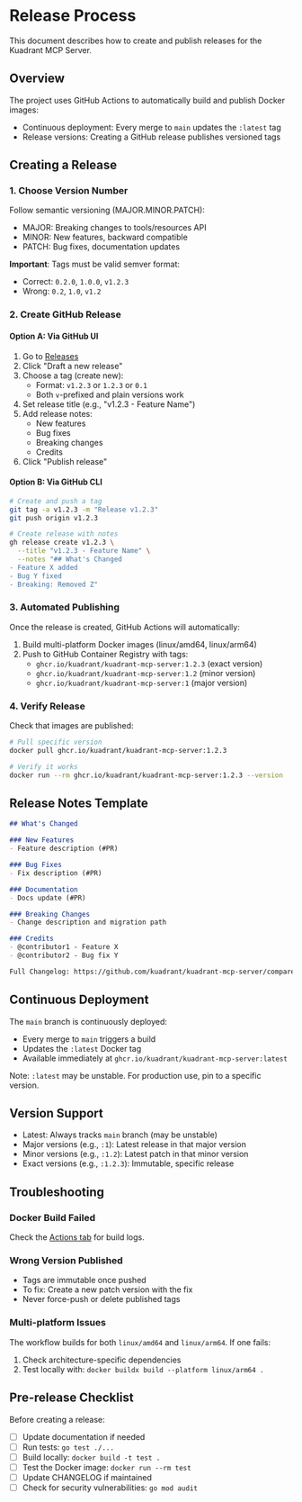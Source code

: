 # Release Process

This document describes how to create and publish releases for the Kuadrant MCP Server.

## Overview

The project uses GitHub Actions to automatically build and publish Docker images:
- Continuous deployment: Every merge to `main` updates the `:latest` tag
- Release versions: Creating a GitHub release publishes versioned tags

## Creating a Release

### 1. Choose Version Number

Follow semantic versioning (MAJOR.MINOR.PATCH):
- MAJOR: Breaking changes to tools/resources API
- MINOR: New features, backward compatible
- PATCH: Bug fixes, documentation updates

**Important**: Tags must be valid semver format:
- Correct: `0.2.0`, `1.0.0`, `v1.2.3`
- Wrong: `0.2`, `1.0`, `v1.2`

### 2. Create GitHub Release

#### Option A: Via GitHub UI
1. Go to [Releases](https://github.com/kuadrant/kuadrant-mcp-server/releases)
2. Click "Draft a new release"
3. Choose a tag (create new):
   - Format: `v1.2.3` or `1.2.3` or `0.1`
   - Both `v`-prefixed and plain versions work
4. Set release title (e.g., "v1.2.3 - Feature Name")
5. Add release notes:
   - New features
   - Bug fixes
   - Breaking changes
   - Credits
6. Click "Publish release"

#### Option B: Via GitHub CLI
```bash
# Create and push a tag
git tag -a v1.2.3 -m "Release v1.2.3"
git push origin v1.2.3

# Create release with notes
gh release create v1.2.3 \
  --title "v1.2.3 - Feature Name" \
  --notes "## What's Changed
- Feature X added
- Bug Y fixed
- Breaking: Removed Z"
```

### 3. Automated Publishing

Once the release is created, GitHub Actions will automatically:
1. Build multi-platform Docker images (linux/amd64, linux/arm64)
2. Push to GitHub Container Registry with tags:
   - `ghcr.io/kuadrant/kuadrant-mcp-server:1.2.3` (exact version)
   - `ghcr.io/kuadrant/kuadrant-mcp-server:1.2` (minor version)
   - `ghcr.io/kuadrant/kuadrant-mcp-server:1` (major version)

### 4. Verify Release

Check that images are published:
```bash
# Pull specific version
docker pull ghcr.io/kuadrant/kuadrant-mcp-server:1.2.3

# Verify it works
docker run --rm ghcr.io/kuadrant/kuadrant-mcp-server:1.2.3 --version
```

## Release Notes Template

```markdown
## What's Changed

### New Features
- Feature description (#PR)

### Bug Fixes
- Fix description (#PR)

### Documentation
- Docs update (#PR)

### Breaking Changes
- Change description and migration path

### Credits
- @contributor1 - Feature X
- @contributor2 - Bug fix Y

Full Changelog: https://github.com/kuadrant/kuadrant-mcp-server/compare/v1.2.2...v1.2.3
```

## Continuous Deployment

The `main` branch is continuously deployed:
- Every merge to `main` triggers a build
- Updates the `:latest` Docker tag
- Available immediately at `ghcr.io/kuadrant/kuadrant-mcp-server:latest`

Note: `:latest` may be unstable. For production use, pin to a specific version.

## Version Support

- Latest: Always tracks `main` branch (may be unstable)
- Major versions (e.g., `:1`): Latest release in that major version
- Minor versions (e.g., `:1.2`): Latest patch in that minor version
- Exact versions (e.g., `:1.2.3`): Immutable, specific release

## Troubleshooting

### Docker Build Failed
Check the [Actions tab](https://github.com/kuadrant/kuadrant-mcp-server/actions) for build logs.

### Wrong Version Published
- Tags are immutable once pushed
- To fix: Create a new patch version with the fix
- Never force-push or delete published tags

### Multi-platform Issues
The workflow builds for both `linux/amd64` and `linux/arm64`. If one fails:
1. Check architecture-specific dependencies
2. Test locally with: `docker buildx build --platform linux/arm64 .`

## Pre-release Checklist

Before creating a release:
- [ ] Update documentation if needed
- [ ] Run tests: `go test ./...`
- [ ] Build locally: `docker build -t test .`
- [ ] Test the Docker image: `docker run --rm test`
- [ ] Update CHANGELOG if maintained
- [ ] Check for security vulnerabilities: `go mod audit`
